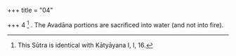 +++
title = "04"

+++
4 [^2] . The Avadāna portions are sacrificed into water (and not into fire).


[^2]:  This Sūtra is identical with Kātyāyana I, I, 16.

